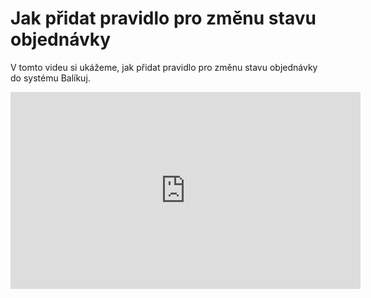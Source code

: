 ﻿---
sidebar_position: 1
---



# Jak přidat pravidlo pro změnu stavu objednávky

V tomto videu si ukážeme, jak přidat pravidlo pro změnu stavu objednávky do systému Balíkuj.



<iframe width="560" height="315" src="https://www.youtube.com/embed/1QIV9K4KJkQ?si=iN0ULpkwM0UVJ-1Q" title="YouTube video player" frameborder="0" allow="accelerometer; autoplay; clipboard-write; encrypted-media; gyroscope; picture-in-picture; web-share" referrerpolicy="strict-origin-when-cross-origin" allowfullscreen></iframe>